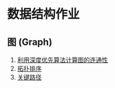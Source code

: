 数据结构作业
==========

图 (Graph)
----------
1. [利用深度优先算法计算图的连通性](/graph/connectivity.c)
2. [拓扑排序](/graph/topological-sorting.c)
3. [关键路径](/graph/critical-path.c)

